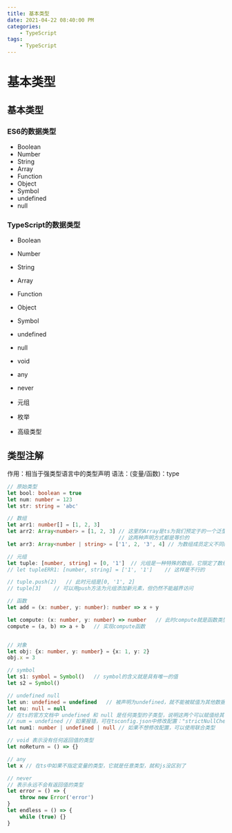 ```yaml
---
title: 基本类型
date: 2021-04-22 08:40:00 PM
categories:
    - TypeScript
tags:
    - TypeScript
---
```

# 基本类型
## 基本类型
### ES6的数据类型
- Boolean
- Number
- String
- Array
- Function
- Object
- Symbol
- undefined
- null

### TypeScript的数据类型
- Boolean
- Number
- String
- Array
- Function
- Object
- Symbol
- undefined
- null

- void
- any
- never
- 元组
- 枚举
- 高级类型
## 类型注解
作用：相当于强类型语言中的类型声明
语法：(变量/函数)：type
```ts
// 原始类型
let bool: boolean = true
let num: number = 123
let str: string = 'abc'

// 数组
let arr1: number[] = [1, 2, 3]
let arr2: Array<number> = [1, 2, 3] // 这里的Array是ts为我们预定于的一个泛型接口
                                    // 这两种声明方式都是等价的
let arr3: Array<number | string> = ['1', 2, '3', 4] // 为数组成员定义不同的数据类型（联合类型）

// 元组
let tuple: [number, string] = [0, '1']  // 元组是一种特殊的数组，它限定了数组元素的类型和个数
// let tupleERR1: [number, string] = ['1', '1']    // 这样是不行的

// tuple.push(2)   // 此时元组是[0, '1', 2]
// tuple[3]    // 可以用push方法为元组添加新元素，但仍然不能越界访问

// 函数
let add = (x: number, y: number): number => x + y

let compute: (x: number, y: number) => number   // 此时compute就是函数类型，但没具体的实现
compute = (a, b) => a + b   // 实现compute函数


// 对象
let obj: {x: number, y: number} = {x: 1, y: 2}
obj.x = 3

// symbol
let s1: symbol = Symbol()   // symbol的含义就是具有唯一的值
let s2 = Symbol()

// undefined null
let un: undefined = undefined   // 被声明为undefined，就不能被赋值为其他数据类型了
let nu: null = null
// 在ts的官方文档中 undefined 和 null 是任何类型的子类型，说明这两个可以赋值给其他类型
// num = undefined // 如果报错，可在tsconfig.json中修改配置："strictNullChecks": false,
let num1: number | undefined | null // 如果不想修改配置，可以使用联合类型

// void 表示没有任何返回值的类型
let noReturn = () => {}

// any
let x // 在ts中如果不指定变量的类型，它就是任意类型，就和js没区别了

// never
// 表示永远不会有返回值的类型
let error = () => {
    throw new Error('error')
}
let endless = () => {
    while (true) {}
}
```

